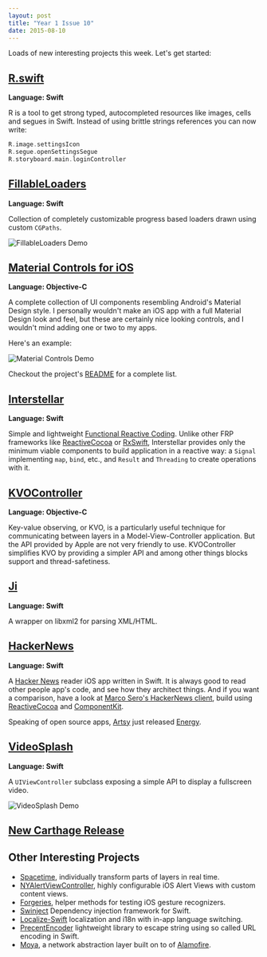 ```yaml
---
layout: post
title: "Year 1 Issue 10"
date: 2015-08-10
---
```


Loads of new interesting projects this week. Let's get started:

## [R.swift](https://github.com/mac-cain13/R.swift)

**Language: Swift**

R is a tool to get strong typed, autocompleted resources like images, cells and segues in Swift. Instead of using brittle strings references you can now write:

```swift
R.image.settingsIcon
R.segue.openSettingsSegue
R.storyboard.main.loginController
```

## [FillableLoaders](https://github.com/poolqf/FillableLoaders)

**Language: Swift**

Collection of completely customizable progress based loaders drawn using custom `CGPaths`.

![FillableLoaders Demo](https://raw.githubusercontent.com/poolqf/FillableLoaders/master/Images/progress.gif)

## [Material Controls for iOS](https://github.com/fpt-software/Material-Controls-For-iOS)

**Language: Objective-C**

A complete collection of UI components resembling Android's Material Design style. I personally wouldn't make an iOS app with a full Material Design look and feel, but these are certainly nice looking controls, and I wouldn't mind adding one or two to my apps.

Here's an example:

![Material Controls Demo](https://camo.githubusercontent.com/cce493eb299641efc9e78eef049ac8ebcb180b90/68747470733a2f2f646c2e64726f70626f7875736572636f6e74656e742e636f6d2f752f38303830323430302f4d6174657269616c44657369676e2f4d44427574746f6e2e676966)

Checkout the project's [README](https://github.com/fpt-software/Material-Controls-For-iOS#component-list) for a complete list.

## [Interstellar](https://github.com/JensRavens/Interstellar)

**Language: Swift**

Simple and lightweight [Functional Reactive Coding](https://gist.github.com/staltz/868e7e9bc2a7b8c1f754). Unlike other FRP frameworks like [ReactiveCocoa](https://github.com/ReactiveCocoa/ReactiveCocoa) or [RxSwift](https://github.com/ReactiveX/RxSwift), Interstellar provides only the minimum viable components to build application in a reactive way: a `Signal` implementing `map`, `bind`, etc., and `Result` and `Threading` to create operations with it.

## [KVOController](https://github.com/facebook/KVOController)

**Language: Objective-C**

Key-value observing, or KVO, is a particularly useful technique for communicating between layers in a Model-View-Controller application. But the API provided by Apple are not very friendly to use. KVOController simplifies KVO by providing a simpler API and among other things blocks support and thread-safetiness.

## [Ji](https://github.com/honghaoz/Ji)

**Language: Swift**

A wrapper on libxml2 for parsing XML/HTML.

## [HackerNews](https://github.com/amitburst/HackerNews)

**Language: Swift**

A [Hacker News](https://news.ycombinator.com/news) reader iOS app written in Swift. It is always good to read other people app's code, and see how they architect things. And if you want a comparison, have a look at [Marco Sero's HackerNews client](https://github.com/MarcoSero/HackerNews), build using [ReactiveCocoa](https://github.com/ReactiveCocoa/ReactiveCocoa) and [ComponentKit](http://componentkit.org/).

Speaking of open source apps, [Artsy](http://artsy.github.io/) just released [Energy](https://github.com/artsy/energy).

## [VideoSplash](https://github.com/toygard/VideoSplash)

**Language: Swift**

A `UIViewController` subclass exposing a simple API to display a fullscreen video.

![VideoSplash Demo](https://camo.githubusercontent.com/38b9f191c2e435f3988b9e2c14e49aedda46e2f2/687474703a2f2f6f6935372e74696e797069632e636f6d2f6535686938322e6a7067)

## [New Carthage Release](https://github.com/Carthage/Carthage/releases/tag/0.8)

## Other Interesting Projects

* [Spacetime](https://github.com/facebookexperimental/spacetime), individually transform parts of layers in real time.
* [NYAlertViewController](https://github.com/nealyoung/NYAlertViewController), highly configurable iOS Alert Views with custom content views.
* [Forgeries](https://github.com/ashfurrow/Forgeries), helper methods for testing iOS gesture recognizers.
* [Swinject](https://github.com/Swinject/Swinject) Dependency injection framework for Swift.
* [Localize-Swift](https://github.com/marmelroy/Localize-Swift) localization and i18n with in-app language switching.
* [PrecentEncoder](https://github.com/tasanobu/PercentEncoder) lightweight library to escape string using so called URL encoding in Swift.
* [Moya](https://github.com/Moya/Moya), a network abstraction layer built on to of [Alamofire](https://github.com/Alamofire/Alamofire).
